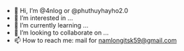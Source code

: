 - 👋 Hi, I’m @4nlog or @phuthuyhayho2.0
- 👀 I’m interested in ...
- 🌱 I’m currently learning ...
- 💞️ I’m looking to collaborate on ...
- 📫 How to reach me: mail for namlongitsk59@gmail.com

<!---
4nlog/4nlog is a ✨ special ✨ repository because its `README.md` (this file) appears on your GitHub profile.
You can click the Preview link to take a look at your changes.
--->
